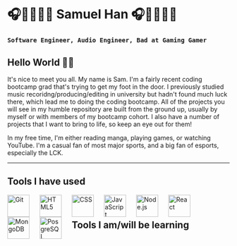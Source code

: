 # 🎧🧑🏻‍💻👾 Samuel Han 🎧🧑🏻‍💻👾
### `Software Engineer, Audio Engineer, Bad at Gaming Gamer`


## Hello World 👋🏼
It's nice to meet you all. My name is Sam. I'm a fairly recent coding bootcamp grad that's trying to get my foot in the door. I previously studied music recoridng/producing/editing in university but hadn't found much luck there, which lead me to doing the coding bootcamp. All of the projects you will see in my humble repository are built from the ground up, usually by myself or with members of my bootcamp cohort. I also have a number of projects that I want to bring to life, so keep an eye out for them!

In my free time, I'm either reading manga, playing games, or watching YouTube. I'm a casual fan of most major sports, and a big fan of esports, especially the LCK. 

---

## Tools I have used

<img align="left" alt="Git" width="50px" style="padding-right:20px;" src="https://cdn.jsdelivr.net/gh/devicons/devicon/icons/git/git-plain-wordmark.svg"/>
<img align="left" alt="HTML5" width="50px" style="padding-right:20px;" src="https://cdn.jsdelivr.net/gh/devicons/devicon/icons/html5/html5-original-wordmark.svg" />
<img align="left" alt="CSS" width="50px" style="padding-right:20px;" src="https://cdn.jsdelivr.net/gh/devicons/devicon/icons/css3/css3-original-wordmark.svg" />
<img align="left" alt="JavaScript" width="50px" style="padding-right:20px;" src="https://cdn.jsdelivr.net/gh/devicons/devicon/icons/javascript/javascript-plain.svg" />
<img align="left" alt="Node.js" width="50px" style="padding-right:20px;" src="https://cdn.jsdelivr.net/gh/devicons/devicon/icons/nodejs/nodejs-original-wordmark.svg" />
<mg align="left" alt="Express.js" width="50px" style="padding-right:20px;" src="https://cdn.jsdelivr.net/gh/devicons/devicon/icons/express/express-original-wordmark.svg" />
<img align="left" alt="React" width="50px" style="padding-right:20px;" src="https://cdn.jsdelivr.net/gh/devicons/devicon/icons/react/react-original-wordmark.svg" />
<img align="left" alt="MongoDB" width="50px" style="padding-right:20px;" src="https://cdn.jsdelivr.net/gh/devicons/devicon/icons/mongodb/mongodb-original-wordmark.svg" />
<img align="left" alt="PosgreSQL" width="50px" style="padding-right:20px;" src="https://cdn.jsdelivr.net/gh/devicons/devicon/icons/postgresql/postgresql-plain-wordmark.svg" />
<br />

#

## Tools I am/will be learning



<!--
**samhan104/samhan104** is a ✨ _special_ ✨ repository because its `README.md` (this file) appears on your GitHub profile.

Here are some ideas to get you started:

- 🔭 I’m currently working on ...
- 🌱 I’m currently learning ...
- 👯 I’m looking to collaborate on ...
- 🤔 I’m looking for help with ...
- 💬 Ask me about ...
- 📫 How to reach me: ...
- 😄 Pronouns: ...
- ⚡ Fun fact: ...
-->
